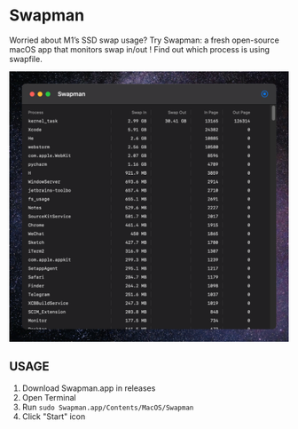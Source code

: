 #  Swapman

Worried about M1’s SSD swap usage?  Try Swapman: a fresh open-source macOS app that monitors swap in/out ! Find out which process is using swapfile.

![Screenshot](./Screenshot.png)

## USAGE

1. Download Swapman.app in releases
2. Open Terminal
3. Run `sudo Swapman.app/Contents/MacOS/Swapman`
4. Click "Start" icon
